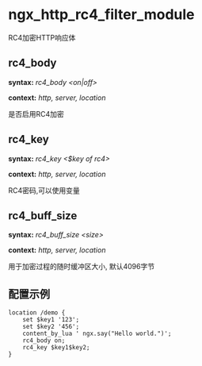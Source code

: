 ngx_http_rc4_filter_module
==========================

RC4加密HTTP响应体


rc4_body
--------

**syntax:** *rc4_body &lt;on|off&gt;*

**context:** *http, server, location*

是否启用RC4加密


rc4_key
--------

**syntax:** *rc4_key &lt;$key of rc4&gt;*

**context:** *http, server, location*

RC4密码,可以使用变量


rc4_buff_size
-------------

**syntax:** *rc4_buff_size &lt;size&gt;*

**context:** *http, server, location*

用于加密过程的随时缓冲区大小, 默认4096字节


配置示例
--------

    location /demo {
        set $key1 '123';
        set $key2 '456';
        content_by_lua ' ngx.say("Hello world.")';
        rc4_body on;
        rc4_key $key1$key2;
    }
